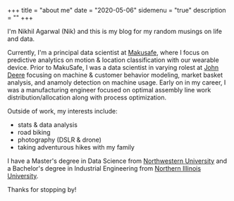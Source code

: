 +++
title = "about me"
date = "2020-05-06"
sidemenu = "true"
description = ""
+++

I'm Nikhil Agarwal (Nik) and this is my blog for my random musings on life and data.

Currently, I'm a principal data scientist at [Makusafe](https://www.makusafe.com), where I focus on predictive analytics on motion & location classification with our wearable device. Prior to MakuSafe, I was a data scientist in varying rolest at [John Deere](https://www.johndeere.com) focusing on machine & customer behavior modeling, market basket analysis, and anamoly detection on machine usage. Early on in my career, I was a manufacturing engineer focused on optimal assembly line work distribution/allocation along with process optimization.

Outside of work, my interests include:
- stats & data analysis
- road biking
- photography (DSLR & drone)
- taking adventurous hikes with my family

I have a Master's degree in Data Science from [Northwestern University](https://www.northwestern.edu) and a Bachelor's degree in Industrial Engineering from [Northern Illinois University](https://www.niu.edu).

Thanks for stopping by!